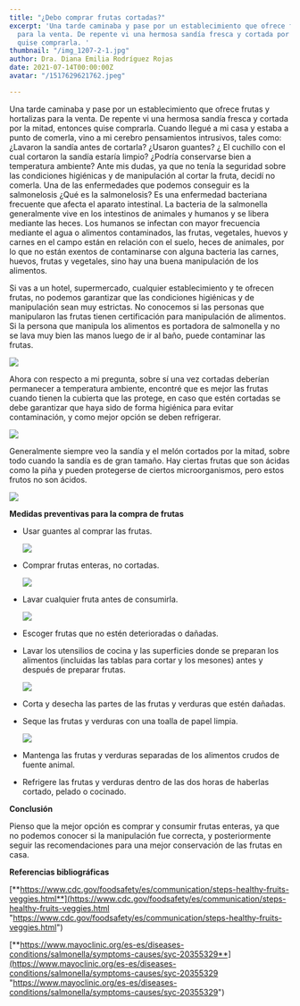 ```yaml
---
title: "¿Debo comprar frutas cortadas?"
excerpt: 'Una tarde caminaba y pase por un establecimiento que ofrece frutas y hortalizas
  para la venta. De repente vi una hermosa sandía fresca y cortada por la mitad, entonces
  quise comprarla. '
thumbnail: "/img_1207-2-1.jpg"
author: Dra. Diana Emilia Rodríguez Rojas
date: 2021-07-14T00:00:00Z
avatar: "/1517629621762.jpeg"

---
```

Una tarde caminaba y pase por un establecimiento que ofrece frutas y hortalizas para la venta. De repente vi una hermosa sandía fresca y cortada por la mitad, entonces quise comprarla. Cuando llegué a mi casa y estaba a punto de comerla, vino a mi cerebro pensamientos intrusivos, tales como: ¿Lavaron la sandía antes de cortarla? ¿Usaron guantes? ¿ El cuchillo con el cual cortaron la sandía estaría limpio? ¿Podría conservarse bien a temperatura ambiente? Ante mis dudas, ya que no tenía la seguridad sobre las condiciones higiénicas y de manipulación al cortar la fruta, decidí no comerla. Una de las enfermedades que podemos conseguir es la salmonelosis ¿Qué es la salmonelosis? Es una enfermedad bacteriana frecuente que afecta el aparato intestinal. La bacteria de la salmonella generalmente vive en los intestinos de animales y humanos y se libera mediante las heces. Los humanos se infectan con mayor frecuencia mediante el agua o alimentos contaminados, las frutas, vegetales, huevos y carnes en el campo están en relación con el suelo, heces de animales, por lo que no están exentos de contaminarse con alguna bacteria las carnes, huevos, frutas y vegetales, sino hay una buena manipulación de los alimentos.

Si vas a un hotel, supermercado, cualquier establecimiento y te ofrecen frutas, no podemos garantizar que las condiciones higiénicas y de manipulación sean muy estrictas. No conocemos si las personas que manipularon las frutas tienen certificación para manipulación de alimentos. Si la persona que manipula los alimentos es portadora de salmonella y no se lava muy bien las manos luego de ir al baño, puede contaminar las frutas.

![](/c1871585cd9819e6cce80e792adb6396.jpeg)

Ahora con respecto a mi pregunta, sobre sí una vez cortadas deberían permanecer a temperatura ambiente, encontré que es mejor las frutas cuando tienen la cubierta que las protege, en caso que estén cortadas se debe garantizar que haya sido de forma higiénica para evitar contaminación, y como mejor opción se deben refrigerar.

![](/bangkok-tailandia-de-febrero-el-supermercado-foodland-exhibe-la-diversa-especie-manzanas-refrigeradas-y-otras-fru-frutas-en-venta-139826536.jpeg)

Generalmente siempre veo la sandía y el melón cortados por la mitad, sobre todo cuando la sandía es de gran tamaño. Hay ciertas frutas que son ácidas como la piña y pueden protegerse de ciertos microorganismos, pero estos frutos no son ácidos.

![](/img_1208-1.jpg)

**Medidas preventivas para la compra de frutas**

* Usar guantes al comprar las frutas.

  ![](/570_uso.png)
* Comprar frutas enteras, no cortadas.

  ![](/melon-sandia-naranjas-marisa-1200x680.jpeg)
* Lavar cualquier fruta antes de consumirla.

  ![](/desinfectar-frutas-y-verduras.jpeg)
* Escoger frutas que no estén deterioradas o dañadas.
* Lavar los utensilios de cocina y las superficies donde se preparan los alimentos (incluidas las tablas para cortar y los mesones) antes y después de preparar frutas.

  ![](/limpiar_tabla_de_cortar.jpeg)
* Corta y desecha las partes de las frutas y verduras que estén dañadas.
* Seque las frutas y verduras con una toalla de papel limpia.

  ![](/istockphoto-1227202807-170667a.jpeg)
* Mantenga las frutas y verduras separadas de los alimentos crudos de fuente animal.
* Refrigere las frutas y verduras dentro de las dos horas de haberlas cortado, pelado o cocinado.

**Conclusión**

Pienso que la mejor opción es comprar y consumir frutas enteras, ya que no podemos conocer si la manipulación fue correcta, y posteriormente seguir las recomendaciones para una mejor conservación de las frutas en casa.

**Referencias bibliográficas**

[**https://www.cdc.gov/foodsafety/es/communication/steps-healthy-fruits-veggies.html**](https://www.cdc.gov/foodsafety/es/communication/steps-healthy-fruits-veggies.html "https://www.cdc.gov/foodsafety/es/communication/steps-healthy-fruits-veggies.html")

[**https://www.mayoclinic.org/es-es/diseases-conditions/salmonella/symptoms-causes/syc-20355329**](https://www.mayoclinic.org/es-es/diseases-conditions/salmonella/symptoms-causes/syc-20355329 "https://www.mayoclinic.org/es-es/diseases-conditions/salmonella/symptoms-causes/syc-20355329")